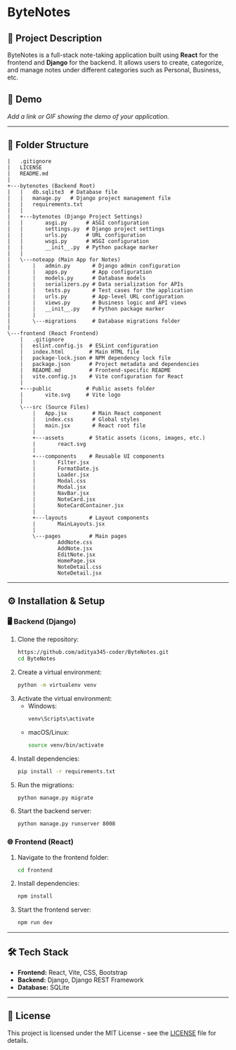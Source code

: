 # ByteNotes

## 📌 Project Description
ByteNotes is a full-stack note-taking application built using **React** for the frontend and **Django** for the backend. It allows users to create, categorize, and manage notes under different categories such as Personal, Business, etc.

## 🚀 Demo
_Add a link or GIF showing the demo of your application._

---

## 📂 Folder Structure
```
|   .gitignore
|   LICENSE
|   README.md
|   
+---bytenotes (Backend Root)
|   |   db.sqlite3  # Database file
|   |   manage.py   # Django project management file
|   |   requirements.txt
|   |   
|   +---bytenotes (Django Project Settings)
|   |       asgi.py      # ASGI configuration
|   |       settings.py  # Django project settings
|   |       urls.py      # URL configuration
|   |       wsgi.py      # WSGI configuration
|   |       __init__.py  # Python package marker
|   |       
|   \---noteapp (Main App for Notes)
|       |   admin.py       # Django admin configuration
|       |   apps.py        # App configuration
|       |   models.py      # Database models
|       |   serializers.py # Data serialization for APIs
|       |   tests.py       # Test cases for the application
|       |   urls.py        # App-level URL configuration
|       |   views.py       # Business logic and API views
|       |   __init__.py    # Python package marker
|       |   
|       \---migrations     # Database migrations folder
|
\---frontend (React Frontend)
    |   .gitignore
    |   eslint.config.js  # ESLint configuration
    |   index.html        # Main HTML file
    |   package-lock.json # NPM dependency lock file
    |   package.json      # Project metadata and dependencies
    |   README.md         # Frontend-specific README
    |   vite.config.js    # Vite configuration for React
    |   
    +---public           # Public assets folder
    |       vite.svg     # Vite logo
    |       
    \---src (Source Files)
        |   App.jsx        # Main React component
        |   index.css      # Global styles
        |   main.jsx       # React root file
        |   
        +---assets        # Static assets (icons, images, etc.)
        |       react.svg
        |       
        +---components    # Reusable UI components
        |       Filter.jsx
        |       FormatDate.js
        |       Loader.jsx
        |       Modal.css
        |       Modal.jsx
        |       NavBar.jsx
        |       NoteCard.jsx
        |       NoteCardContainer.jsx
        |       
        +---layouts       # Layout components
        |       MainLayouts.jsx
        |       
        \---pages         # Main pages
                AddNote.css
                AddNote.jsx
                EditNote.jsx
                HomePage.jsx
                NoteDetail.css
                NoteDetail.jsx
```

---

## ⚙️ Installation & Setup

### 🖥️ Backend (Django)
1. Clone the repository:
   ```sh
   https://github.com/aditya345-coder/ByteNotes.git
   cd ByteNotes
   ```
2. Create a virtual environment:
   ```sh
   python -m virtualenv venv
   ```
3. Activate the virtual environment:
   - Windows:
     ```sh
     venv\Scripts\activate
     ```
   - macOS/Linux:
     ```sh
     source venv/bin/activate
     ```
4. Install dependencies:
   ```sh
   pip install -r requirements.txt
   ```
5. Run the migrations:
   ```sh
   python manage.py migrate
   ```
6. Start the backend server:
   ```sh
   python manage.py runserver 8008
   ```

### 🌐 Frontend (React)
1. Navigate to the frontend folder:
   ```sh
   cd frontend
   ```
2. Install dependencies:
   ```sh
   npm install
   ```
3. Start the frontend server:
   ```sh
   npm run dev
   ```

---

## 🛠️ Tech Stack
- **Frontend:** React, Vite, CSS, Bootstrap
- **Backend:** Django, Django REST Framework
- **Database:** SQLite 

---

## 📜 License
This project is licensed under the MIT License - see the [LICENSE](LICENSE) file for details.


